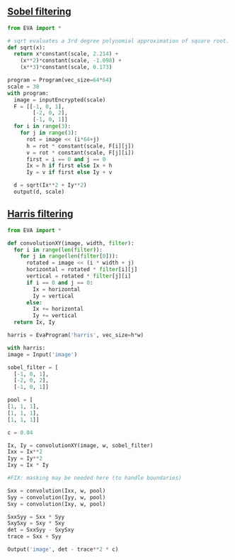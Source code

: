 ## [Sobel filtering](https://github.com/microsoft/EVA/blob/a5fbcce9d7d2ff2549ebe4ad4faec23fa3d4873c/examples/image_processing.py)

``` python
from EVA import *

# sqrt evaluates a 3rd degree polynomial approximation of square root.
def sqrt(x):
  return x*constant(scale, 2.214) +
    (x**2)*constant(scale, -1.098) +
    (x**3)*constant(scale, 0.173)

program = Program(vec_size=64*64)
scale = 30
with program:
  image = inputEncrypted(scale)
  F = [[-1, 0, 1],
		[-2, 0, 2],
        [-1, 0, 1]]
  for i in range(3):
    for j in range(3):
      rot = image << (i*64+j)
      h = rot * constant(scale, F[i][j])
      v = rot * constant(scale, F[j][i])
      first = i == 0 and j == 0
      Ix = h if first else Ix + h
      Iy = v if first else Iy + v

  d = sqrt(Ix**2 + Iy**2)
  output(d, scale)
```

## [Harris filtering](https://github.com/microsoft/EVA/blob/a5fbcce9d7d2ff2549ebe4ad4faec23fa3d4873c/examples/image_processing.py)

``` python
from EVA import *

def convolutionXY(image, width, filter):
  for i in range(len(filter)):
    for j in range(len(filter[0])):
      rotated = image << (i * width + j)
      horizontal = rotated * filter[i][j]
      vertical = rotated * filter[j][i]
      if i == 0 and j == 0:
        Ix = horizontal
        Iy = vertical
      else:
        Ix += horizontal
        Iy += vertical
  return Ix, Iy

harris = EvaProgram('harris', vec_size=h*w)

with harris:
image = Input('image')

sobel_filter = [
  [-1, 0, 1],
  [-2, 0, 2],
  [-1, 0, 1]]

pool = [
[1, 1, 1],
[1, 1, 1],
[1, 1, 1]]

c = 0.04

Ix, Iy = convolutionXY(image, w, sobel_filter)
Ixx = Ix**2
Iyy = Iy**2
Ixy = Ix * Iy

#FIX: masking may be needed here (to handle boundaries)

Sxx = convolution(Ixx, w, pool)
Syy = convolution(Iyy, w, pool)
Sxy = convolution(Ixy, w, pool)

SxxSyy = Sxx * Syy
SxySxy = Sxy * Sxy
det = SxxSyy - SxySxy
trace = Sxx + Syy

Output('image', det - trace**2 * c)
```